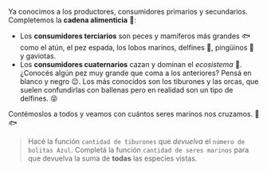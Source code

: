 <gs-attire attire-url="https://raw.githubusercontent.com/MumukiProject/mumuki-guia-gobstones-funciones-kids/master/assets/attires/config_1551902332080.json"></gs-attire>

<gs-toolbox toolbox-url="https://raw.githubusercontent.com/MumukiProject/mumuki-guia-gobstones-funciones-kids/master/assets/toolbox_1551901655763.xml"></gs-toolbox>

Ya conocimos a los productores, consumidores primarios y secundarios. Completemos la **cadena alimenticia** :fork_and_knife::
 
* Los **consumidores terciarios** son peces y mamíferos más grandes :fish: como el atún, el pez espada, los lobos marinos, delfines :dolphin:, pingüinos :penguin: y gaviotas.
* Los **consumidores cuaternarios** cazan y dominan el _ecosistema_ :crown:. ¿Conocés algún pez muy grande que coma a los anteriores? Pensá en blanco y negro :wink:. Los más conocidos son los tiburones y las orcas, que suelen confundirlas con ballenas pero en realidad son un tipo de delfines. :stuck_out_tongue_closed_eyes:

Contémoslos a todos y veamos con cuántos seres marinos nos cruzamos. :seedling::fish: 

> Hacé la función `cantidad de tiburones` que _devuelva_ el `número de bolitas Azul`. Completá la función `cantidad de seres marinos` para que devuelva la suma de **todas** las especies vistas. 
